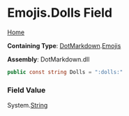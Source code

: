 # Emojis\.Dolls Field

[Home](../../../README.md)

**Containing Type**: [DotMarkdown](../../README.md)\.[Emojis](../README.md)

**Assembly**: DotMarkdown\.dll

```csharp
public const string Dolls = ":dolls:"
```

### Field Value

System\.[String](https://docs.microsoft.com/en-us/dotnet/api/system.string)